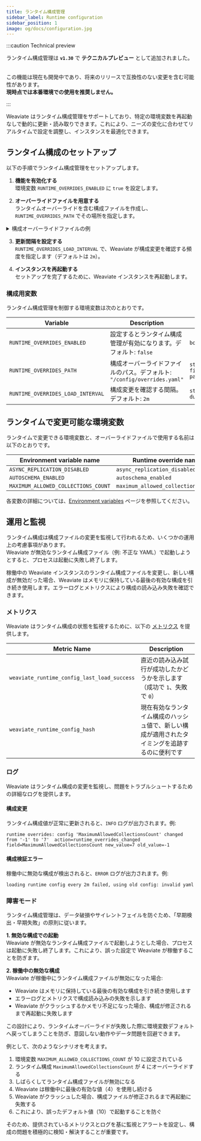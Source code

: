 ```yaml
---
title: ランタイム構成管理
sidebar_label: Runtime configuration
sidebar_position: 1
image: og/docs/configuration.jpg
---
```


:::caution Technical preview

ランタイム構成管理は **`v1.30`** で **テクニカルプレビュー** として追加されました。  
<br/>

この機能は現在も開発中であり、将来のリリースで互換性のない変更を含む可能性があります。  
**現時点では本番環境での使用を推奨しません。**

:::

Weaviate はランタイム構成管理をサポートしており、特定の環境変数を再起動なしで動的に更新・読み取りできます。これにより、ニーズの変化に合わせてリアルタイムで設定を調整し、インスタンスを最適化できます。

## ランタイム構成のセットアップ

以下の手順でランタイム構成管理をセットアップします。

1. **機能を有効化する**  
   環境変数 `RUNTIME_OVERRIDES_ENABLED` に `true` を設定します。

2. **オーバーライドファイルを用意する**  
   ランタイムオーバーライドを含む構成ファイルを作成し、`RUNTIME_OVERRIDES_PATH` でその場所を指定します。

<details>
  <summary>構成オーバーライドファイルの例</summary>

```yaml title="overrides.yaml"
maximum_allowed_collections_count: 8
autoschema_enabled: true
async_replication_disabled: false
```

</details>

3. **更新間隔を設定する**  
   `RUNTIME_OVERRIDES_LOAD_INTERVAL` で、Weaviate が構成変更を確認する頻度を指定します（デフォルトは `2m`）。

4. **インスタンスを再起動する**  
   セットアップを完了するために、Weaviate インスタンスを再起動します。

### 構成用変数

ランタイム構成管理を制御する環境変数は次のとおりです。

| Variable                          | Description                                                                  | Type                 |
| --------------------------------- | ---------------------------------------------------------------------------- | -------------------- |
| `RUNTIME_OVERRIDES_ENABLED`       | 設定するとランタイム構成管理が有効になります。デフォルト: `false`              | `boolean`            |
| `RUNTIME_OVERRIDES_PATH`          | 構成オーバーライドファイルのパス。デフォルト: `"/config/overrides.yaml"`        | `string - file path` |
| `RUNTIME_OVERRIDES_LOAD_INTERVAL` | 構成変更を確認する間隔。デフォルト: `2m`                                      | `string - duration`  |

## ランタイムで変更可能な環境変数

ランタイムで変更できる環境変数と、オーバーライドファイルで使用する名前は以下のとおりです。

| Environment variable name           | Runtime override name               |
| ----------------------------------- | ----------------------------------- |
| `ASYNC_REPLICATION_DISABLED`        | `async_replication_disabled`        |
| `AUTOSCHEMA_ENABLED`                | `autoschema_enabled`                |
| `MAXIMUM_ALLOWED_COLLECTIONS_COUNT` | `maximum_allowed_collections_count` |

各変数の詳細については、[Environment variables](./index.md) ページを参照してください。

## 運用と監視

ランタイム構成は構成ファイルの変更を監視して行われるため、いくつかの運用上の考慮事項があります。  
Weaviate が無効なランタイム構成ファイル（例: 不正な YAML）で起動しようとすると、プロセスは起動に失敗し終了します。

稼働中の Weaviate インスタンスのランタイム構成ファイルを変更し、新しい構成が無効だった場合、Weaviate はメモリに保持している最後の有効な構成を引き続き使用します。エラーログとメトリクスにより構成の読み込み失敗を確認できます。

### メトリクス
Weaviate はランタイム構成の状態を監視するために、以下の [メトリクス](../../configuration/monitoring.md) を提供します。

| Metric Name                                 | Description                                                                                                       |
| ------------------------------------------- | ----------------------------------------------------------------------------------------------------------------- |
| `weaviate_runtime_config_last_load_success` | 直近の読み込み試行が成功したかどうかを示します（成功で `1`、失敗で `0`）                                         |
| `weaviate_runtime_config_hash`              | 現在有効なランタイム構成のハッシュ値で、新しい構成が適用されたタイミングを追跡するのに便利です                   |

### ログ

Weaviate はランタイム構成の変更を監視し、問題をトラブルシュートするための詳細なログを提供します。

#### 構成変更

ランタイム構成値が正常に更新されると、`INFO` ログが出力されます。例:

```
runtime overrides: config 'MaximumAllowedCollectionsCount' changed from '-1' to '7'  action=runtime_overrides_changed field=MaximumAllowedCollectionsCount new_value=7 old_value=-1
```

#### 構成検証エラー

稼働中に無効な構成が検出されると、`ERROR` ログが出力されます。例:

```
loading runtime config every 2m failed, using old config: invalid yaml
```

### 障害モード

ランタイム構成管理は、データ破損やサイレントフェイルを防ぐため、「早期検出・早期失敗」の原則に従います。

**1. 無効な構成での起動**  
Weaviate が無効なランタイム構成ファイルで起動しようとした場合、プロセスは起動に失敗し終了します。これにより、誤った設定で Weaviate が稼働することを防ぎます。

**2. 稼働中の無効な構成**  
Weaviate が稼働中にランタイム構成ファイルが無効になった場合:
- Weaviate はメモリに保持している最後の有効な構成を引き続き使用します  
- エラーログとメトリクスで構成読み込みの失敗を示します  
- Weaviate がクラッシュするかメモリ不足になった場合、構成が修正されるまで再起動に失敗します  

この設計により、ランタイムオーバーライドが失敗した際に環境変数デフォルトへ戻ってしまうことを防ぎ、意図しない動作やデータ問題を回避できます。

例として、次のようなシナリオを考えます。  
1. 環境変数 `MAXIMUM_ALLOWED_COLLECTIONS_COUNT` が 10 に設定されている  
2. ランタイム構成 `MaximumAllowedCollectionsCount` が 4 にオーバーライドする  
3. しばらくしてランタイム構成ファイルが無効になる  
4. Weaviate は稼働中に最後の有効な値（4）を使用し続ける  
5. Weaviate がクラッシュした場合、構成ファイルが修正されるまで再起動に失敗する  
6. これにより、誤ったデフォルト値（10）で起動することを防ぐ  

そのため、提供されているメトリクスとログを基に監視とアラートを設定し、構成の問題を積極的に検知・解決することが重要です。

